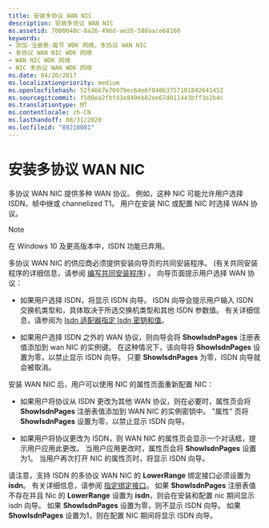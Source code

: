 ```yaml
---
title: 安装多协议 WAN NIC
description: 安装多协议 WAN NIC
ms.assetid: 7000040c-8a26-496d-ae26-580aace68160
keywords:
- 添加-注册表-每节 WDK 网络，多协议 WAN NIC
- 多协议 WAN NIC WDK 网络
- WAN NIC WDK 网络
- NIC 多协议 WAN WDK 网络
ms.date: 04/20/2017
ms.localizationpriority: medium
ms.openlocfilehash: 52f4667e70979ec64e6f84063757101842641452
ms.sourcegitcommit: f500ea2fbfd3e849eb82ee67d011443bff3e2b4c
ms.translationtype: MT
ms.contentlocale: zh-CN
ms.lasthandoff: 08/31/2020
ms.locfileid: "89218081"
---
```

# <a name="installing-a-multiprotocol-wan-nic"></a>安装多协议 WAN NIC





多协议 WAN NIC 提供多种 WAN 协议。 例如，这种 NIC 可能允许用户选择 ISDN、帧中继或 channelized T1。 用户在安装 NIC 或配置 NIC 时选择 WAN 协议。

> [!NOTE]
> 在 Windows 10 及更高版本中，ISDN 功能已弃用。 


多协议 WAN NIC 的供应商必须提供安装向导页的共同安装程序。  (有关共同安装程序的详细信息，请参阅 [编写共同安装程序](../install/writing-a-co-installer.md)) 。 向导页面提示用户选择 WAN 协议：

-   如果用户选择 ISDN，将显示 ISDN 向导。 ISDN 向导会提示用户输入 ISDN 交换机类型和，具体取决于所选交换机类型和其他 ISDN 参数值。 有关详细信息，请参阅为 [Isdn 适配器指定 Isdn 密钥和值](specifying-isdn-keys-and-values-for-an-isdn-adapter.md)。

-   如果用户选择 ISDN 之外的 WAN 协议，则向导会将 **ShowIsdnPages** 注册表值添加到 wan NIC 的实例键。 在这种情况下，该向导将 **ShowIsdnPages** 设置为零，以禁止显示 ISDN 向导。 只要 **ShowIsdnPages** 为零，ISDN 向导就会被取消。

安装 WAN NIC 后，用户可以使用 NIC 的属性页面重新配置 NIC：

-   如果用户将协议从 ISDN 更改为其他 WAN 协议，则在必要时，属性页会将 **ShowIsdnPages** 注册表值添加到 WAN NIC 的实例密钥中。 "属性" 页将 **ShowIsdnPages** 设置为零，以禁止显示 ISDN 向导。

-   如果用户将协议更改为 ISDN，则 WAN NIC 的属性页会显示一个对话框，提示用户应用此更改。 当用户应用更改时，属性页会将 **ShowIsdnPages** 设置为1。 当用户再次打开 NIC 的属性页时，将显示 ISDN 向导。

请注意，支持 ISDN 的多协议 WAN NIC 的 **LowerRange** 绑定接口必须设置为 **isdn**。 有关详细信息，请参阅 [指定绑定接口](specifying-binding-interfaces.md)。 如果 **ShowIsdnPages** 注册表值不存在并且 Nic 的 **LowerRange** 设置为 **isdn**，则会在安装和配置 nic 期间显示 isdn 向导。 如果 **ShowIsdnPages** 设置为零，则不显示 ISDN 向导。 如果 **ShowIsdnPages** 设置为1，则在配置 NIC 期间将显示 ISDN 向导。

 


